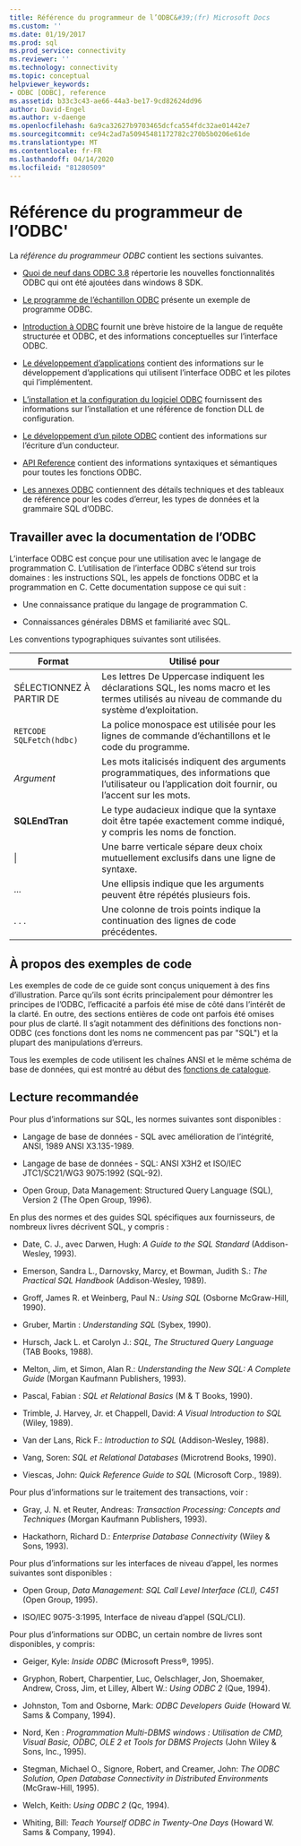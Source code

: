 ```yaml
---
title: Référence du programmeur de l’ODBC&#39;(fr) Microsoft Docs
ms.custom: ''
ms.date: 01/19/2017
ms.prod: sql
ms.prod_service: connectivity
ms.reviewer: ''
ms.technology: connectivity
ms.topic: conceptual
helpviewer_keywords:
- ODBC [ODBC], reference
ms.assetid: b33c3c43-ae66-44a3-be17-9cd82624dd96
author: David-Engel
ms.author: v-daenge
ms.openlocfilehash: 6a9ca32627b9703465dcfca554fdc32ae01442e7
ms.sourcegitcommit: ce94c2ad7a50945481172782c270b5b0206e61de
ms.translationtype: MT
ms.contentlocale: fr-FR
ms.lasthandoff: 04/14/2020
ms.locfileid: "81280509"
---
```

# <a name="odbc-programmer39s-reference"></a>Référence du programmeur de l’ODBC&#39;
La *référence du programmeur ODBC* contient les sections suivantes.  
  
-   [Quoi de neuf dans ODBC 3.8](../../odbc/reference/what-s-new-in-odbc-3-8.md) répertorie les nouvelles fonctionnalités ODBC qui ont été ajoutées dans windows 8 SDK.  
  
-   [Le programme de l’échantillon ODBC](../../odbc/reference/sample-odbc-program.md) présente un exemple de programme ODBC.  
  
-   [Introduction à ODBC](../../odbc/reference/introduction-to-odbc.md) fournit une brève histoire de la langue de requête structurée et ODBC, et des informations conceptuelles sur l’interface ODBC.  
  
-   [Le développement d’applications](../../odbc/reference/develop-app/developing-applications.md) contient des informations sur le développement d’applications qui utilisent l’interface ODBC et les pilotes qui l’implémentent.  
  
-   [L’installation et la configuration du logiciel ODBC](../../odbc/reference/install/installing-and-configuring-the-odbc-software.md) fournissent des informations sur l’installation et une référence de fonction DLL de configuration.  
  
-   [Le développement d’un pilote ODBC](../../odbc/reference/develop-driver/developing-an-odbc-driver.md) contient des informations sur l’écriture d’un conducteur.  
  
-   [API Reference](../../odbc/reference/syntax/odbc-reference.md) contient des informations syntaxiques et sémantiques pour toutes les fonctions ODBC.  
  
-   [Les annexes ODBC](../../odbc/reference/appendixes/odbc-appendixes.md) contiennent des détails techniques et des tableaux de référence pour les codes d’erreur, les types de données et la grammaire SQL d’ODBC.  
  
## <a name="working-with-the-odbc-documentation"></a>Travailler avec la documentation de l’ODBC  
 L’interface ODBC est conçue pour une utilisation avec le langage de programmation C. L’utilisation de l’interface ODBC s’étend sur trois domaines : les instructions SQL, les appels de fonctions ODBC et la programmation en C. Cette documentation suppose ce qui suit :  
  
-   Une connaissance pratique du langage de programmation C.  
  
-   Connaissances générales DBMS et familiarité avec SQL.  
  
 Les conventions typographiques suivantes sont utilisées.  
  
|Format|Utilisé pour|  
|------------|--------------|  
|SÉLECTIONNEZ À PARTIR DE|Les lettres De Uppercase indiquent les déclarations SQL, les noms macro et les termes utilisés au niveau de commande du système d’exploitation.|  
|`RETCODE SQLFetch(hdbc)`|La police monospace est utilisée pour les lignes de commande d’échantillons et le code du programme.|  
|*Argument*|Les mots italicisés indiquent des arguments programmatiques, des informations que l’utilisateur ou l’application doit fournir, ou l’accent sur les mots.|  
|**SQLEndTran**|Le type audacieux indique que la syntaxe doit être tapée exactement comme indiqué, y compris les noms de fonction.|  
|&#124;|Une barre verticale sépare deux choix mutuellement exclusifs dans une ligne de syntaxe.|  
|...|Une ellipsis indique que les arguments peuvent être répétés plusieurs fois.|  
|. . .|Une colonne de trois points indique la continuation des lignes de code précédentes.|  
  
## <a name="about-the-code-examples"></a>À propos des exemples de code  
 Les exemples de code de ce guide sont conçus uniquement à des fins d’illustration. Parce qu’ils sont écrits principalement pour démontrer les principes de l’ODBC, l’efficacité a parfois été mise de côté dans l’intérêt de la clarté. En outre, des sections entières de code ont parfois été omises pour plus de clarté. Il s’agit notamment des définitions des fonctions non-ODBC (ces fonctions dont les noms ne commencent pas par "SQL") et la plupart des manipulations d’erreurs.  
  
 Tous les exemples de code utilisent les chaînes ANSI et le même schéma de base de données, qui est montré au début des [fonctions de catalogue](../../odbc/reference/develop-app/catalog-functions.md).  
  
## <a name="recommended-reading"></a>Lecture recommandée  
 Pour plus d’informations sur SQL, les normes suivantes sont disponibles :  
  
-   Langage de base de données - SQL avec amélioration de l’intégrité, ANSI, 1989 ANSI X3.135-1989.  
  
-   Langage de base de données - SQL: ANSI X3H2 et ISO/IEC JTC1/SC21/WG3 9075:1992 (SQL-92).  
  
-   Open Group, Data Management: Structured Query Language (SQL), Version 2 (The Open Group, 1996).  
  
 En plus des normes et des guides SQL spécifiques aux fournisseurs, de nombreux livres décrivent SQL, y compris :  
  
-   Date, C. J., avec Darwen, Hugh: *A Guide to the SQL Standard* (Addison-Wesley, 1993).  
  
-   Emerson, Sandra L., Darnovsky, Marcy, et Bowman, Judith S.: *The Practical SQL Handbook* (Addison-Wesley, 1989).  
  
-   Groff, James R. et Weinberg, Paul N.: *Using SQL* (Osborne McGraw-Hill, 1990).  
  
-   Gruber, Martin : *Understanding SQL* (Sybex, 1990).  
  
-   Hursch, Jack L. et Carolyn J.: *SQL, The Structured Query Language* (TAB Books, 1988).  
  
-   Melton, Jim, et Simon, Alan R.: *Understanding the New SQL: A Complete Guide* (Morgan Kaufmann Publishers, 1993).  
  
-   Pascal, Fabian : *SQL et Relational Basics* (M & T Books, 1990).  
  
-   Trimble, J. Harvey, Jr. et Chappell, David: *A Visual Introduction to SQL* (Wiley, 1989).  
  
-   Van der Lans, Rick F.: *Introduction to SQL* (Addison-Wesley, 1988).  
  
-   Vang, Soren: *SQL et Relational Databases* (Microtrend Books, 1990).  
  
-   Viescas, John: *Quick Reference Guide to SQL* (Microsoft Corp., 1989).  
  
 Pour plus d’informations sur le traitement des transactions, voir :  
  
-   Gray, J. N. et Reuter, Andreas: *Transaction Processing: Concepts and Techniques* (Morgan Kaufmann Publishers, 1993).  
  
-   Hackathorn, Richard D.: *Enterprise Database Connectivity* (Wiley & Sons, 1993).  
  
 Pour plus d’informations sur les interfaces de niveau d’appel, les normes suivantes sont disponibles :  
  
-   Open Group, *Data Management: SQL Call Level Interface (CLI), C451* (Open Group, 1995).  
  
-   ISO/IEC 9075-3:1995, Interface de niveau d’appel (SQL/CLI).  
  
 Pour plus d’informations sur ODBC, un certain nombre de livres sont disponibles, y compris:  
  
-   Geiger, Kyle: *Inside ODBC* (Microsoft Press®, 1995).  
  
-   Gryphon, Robert, Charpentier, Luc, Oelschlager, Jon, Shoemaker, Andrew, Cross, Jim, et Lilley, Albert W.: *Using ODBC 2* (Que, 1994).  
  
-   Johnston, Tom and Osborne, Mark: *ODBC Developers Guide* (Howard W. Sams & Company, 1994).  
  
-   Nord, Ken : *Programmation Multi-DBMS windows : Utilisation de CMD, Visual Basic, ODBC, OLE 2 et Tools for DBMS Projects* (John Wiley & Sons, Inc., 1995).  
  
-   Stegman, Michael O., Signore, Robert, and Creamer, John: *The ODBC Solution, Open Database Connectivity in Distributed Environments* (McGraw-Hill, 1995).  
  
-   Welch, Keith: *Using ODBC 2* (Qc, 1994).  
  
-   Whiting, Bill: *Teach Yourself ODBC in Twenty-One Days* (Howard W. Sams & Company, 1994).
